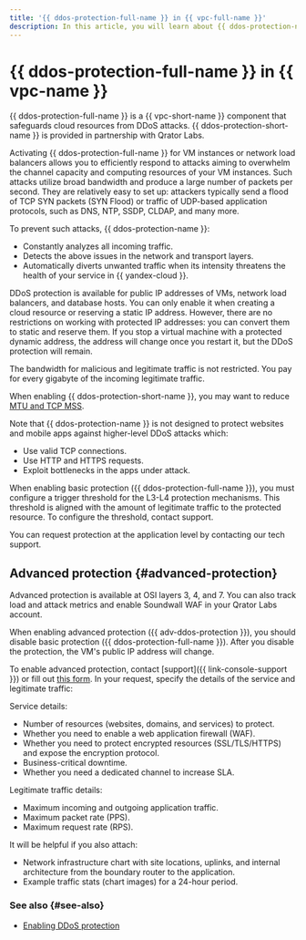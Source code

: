 ```yaml
---
title: '{{ ddos-protection-full-name }} in {{ vpc-full-name }}'
description: In this article, you will learn about {{ ddos-protection-name }} and extended protection.
---
```


# {{ ddos-protection-full-name }} in {{ vpc-name }}


{{ ddos-protection-full-name }} is a {{ vpc-short-name }} component that safeguards cloud resources from DDoS attacks. {{ ddos-protection-short-name }} is provided in partnership with Qrator Labs.

Activating {{ ddos-protection-full-name }} for VM instances or network load balancers allows you to efficiently respond to attacks aiming to overwhelm the channel capacity and computing resources of your VM instances. Such attacks utilize broad bandwidth and produce a large number of packets per second. They are relatively easy to set up: attackers typically send a flood of TCP SYN packets (SYN Flood) or traffic of UDP-based application protocols, such as DNS, NTP, SSDP, CLDAP, and many more.

To prevent such attacks, {{ ddos-protection-name }}:

* Constantly analyzes all incoming traffic.
* Detects the above issues in the network and transport layers.
* Automatically diverts unwanted traffic when its intensity threatens the health of your service in {{ yandex-cloud }}.

DDoS protection is available for public IP addresses of VMs, network load balancers, and database hosts. You can only enable it when creating a cloud resource or reserving a static IP address. However, there are no restrictions on working with protected IP addresses: you can convert them to static and reserve them. If you stop a virtual machine with a protected dynamic address, the address will change once you restart it, but the DDoS protection will remain.

The bandwidth for malicious and legitimate traffic is not restricted. You pay for every gigabyte of the incoming legitimate traffic.

When enabling {{ ddos-protection-short-name }}, you may want to reduce [MTU and TCP MSS](../concepts/mtu-mss.md).

Note that {{ ddos-protection-name }} is not designed to protect websites and mobile apps against higher-level DDoS attacks which:

* Use valid TCP connections.
* Use HTTP and HTTPS requests.
* Exploit bottlenecks in the apps under attack.

When enabling basic protection ({{ ddos-protection-full-name }}), you must configure a trigger threshold for the L3-L4 protection mechanisms. This threshold is aligned with the amount of legitimate traffic to the protected resource. To configure the threshold, contact support.

You can request protection at the application level by contacting our tech support.


## Advanced protection {#advanced-protection}

Advanced protection is available at OSI layers 3, 4, and 7. You can also track load and attack metrics and enable Soundwall WAF in your Qrator Labs account.

When enabling advanced protection ({{ adv-ddos-protection }}), you should disable basic protection ({{ ddos-protection-full-name }}). After you disable the protection, the VM's public IP address will change.

To enable advanced protection, contact [support]({{ link-console-support }}) or fill out [this form](/services/ddos-protection#contact-form). In your request, specify the details of the service and legitimate traffic:

Service details:

* Number of resources (websites, domains, and services) to protect.
* Whether you need to enable a web application firewall (WAF).
* Whether you need to protect encrypted resources (SSL/TLS/HTTPS) and expose the encryption protocol.
* Business-critical downtime.
* Whether you need a dedicated channel to increase SLA.

Legitimate traffic details:

* Maximum incoming and outgoing application traffic.
* Maximum packet rate (PPS).
* Maximum request rate (RPS).

It will be helpful if you also attach:

* Network infrastructure chart with site locations, uplinks, and internal architecture from the boundary router to the application.
* Example traffic stats (chart images) for a 24-hour period.


### See also {#see-also}

* [Enabling DDoS protection](../operations/enable-ddos-protection.md)

